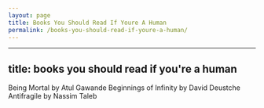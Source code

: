 ```yaml
---
layout: page
title: Books You Should Read If Youre A Human
permalink: /books-you-should-read-if-youre-a-human/
---
```

---
title: books you should read if you're a human
---
Being Mortal by Atul Gawande
Beginnings of Infinity by David Deustche
Antifragile by Nassim Taleb
